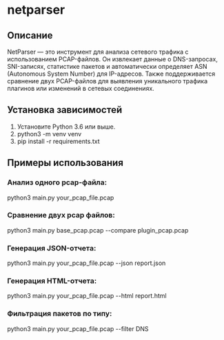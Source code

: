 # netparser
## Описание
NetParser — это инструмент для анализа сетевого трафика с использованием PCAP-файлов. Он извлекает данные о 
DNS-запросах, SNI-записях, статистике пакетов и автоматически определяет ASN (Autonomous System Number) для 
IP-адресов. Также поддерживается сравнение двух PCAP-файлов для выявления уникального трафика плагинов или изменений 
в сетевых соединениях.

## Установка зависимостей
1. Установите Python 3.6 или выше.
2. python3 -m venv venv
3. pip install -r requirements.txt

## Примеры использования
### Анализ одного pcap-файла: 
python3 main.py your_pcap_file.pcap
### Сравнение двух pcap файлов: 
python3 main.py base_pcap.pcap --compare plugin_pcap.pcap
### Генерация JSON-отчета: 
python3 main.py your_pcap_file.pcap --json report.json
### Генерация HTML-отчета: 
python3 main.py your_pcap_file.pcap --html report.html
### Фильтрация пакетов по типу: 
python3 main.py your_pcap_file.pcap --filter DNS
